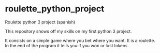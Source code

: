# roulette_python_project
Roulette python 3 project (spanish)

This repository shows off my skills on my first python 3 project.

 It consists on a simple game where you bet where you want. It is a roulette. In the end of the program it tells you if you won or lost tokens.
